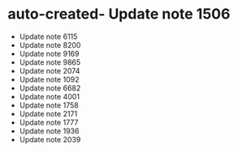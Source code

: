 # auto-created- Update note 1506
- Update note 6115
- Update note 8200
- Update note 9169
- Update note 9865
- Update note 2074
- Update note 1092
- Update note 6682
- Update note 4001
- Update note 1758
- Update note 2171
- Update note 1777
- Update note 1936
- Update note 2039
